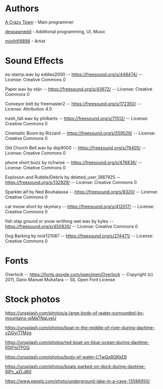 # Authors
[A Crazy Town](https://twitter.com/acrazytown) - Main programmer

[despawnedd](https://github.com/despawnedd) - Additional programming, UI, Music

[minihifi9898](https://twitter.com/minihifi9898) - Artist

# Sound Effects

es-stamp.wav by eddies2000 -- https://freesound.org/s/448474/ -- License: Creative Commons 0

Paper.wav by stijn -- https://freesound.org/s/43672/ -- License: Creative Commons 0

Conveyor belt by freemaster2 -- https://freesound.org/s/172350/ -- License: Attribution 4.0

trash_fall.wav by philberts -- https://freesound.org/s/71512/ -- License: Creative Commons 0

Cinematic Boom by Rizzard -- https://freesound.org/s/559529/ -- License: Creative Commons 0

Old Church Bell.wav by dsp9000 -- https://freesound.org/s/76405/ -- License: Creative Commons 0

phone short buzz by richwise -- https://freesound.org/s/476836/ -- License: Creative Commons 0

Explosion and Rubble/Debris by deleted_user_1887925 -- https://freesound.org/s/132929/ -- License: Creative Commons 0

Sparkler.aif by Ned Bouhalassa -- https://freesound.org/s/8320/ -- License: Creative Commons 0

cat meow short by skymary -- https://freesound.org/s/412017/ -- License: Creative Commons 0

fish slap ground or snow writhing wet.wav by kyles -- https://freesound.org/s/450830/ -- License: Creative Commons 0

Dog Barking  by nick121087 -- https://freesound.org/s/274471/ -- License: Creative Commons 0

# Fonts
Overlock -- https://fonts.google.com/specimen/Overlock -- Copyright (c) 2011, Dario Manuel Muhafara -- SIL Open Font License

# Stock photos
https://unsplash.com/photos/a-large-body-of-water-surrounded-by-mountains-qiMaTNaLveU 

https://unsplash.com/photos/boat-in-the-middle-of-river-during-daytime-y2jGyiT7Mzg 

https://unsplash.com/photos/red-boat-on-blue-ocean-during-daytime-fj0tFloTPGQ 

https://unsplash.com/photos/body-of-water-CTwQs8QKkE8 

https://unsplash.com/photos/boats-parked-on-dock-during-daytime-9IPc_aZLd80

https://www.pexels.com/photo/underground-lake-in-a-cave-13586950/
